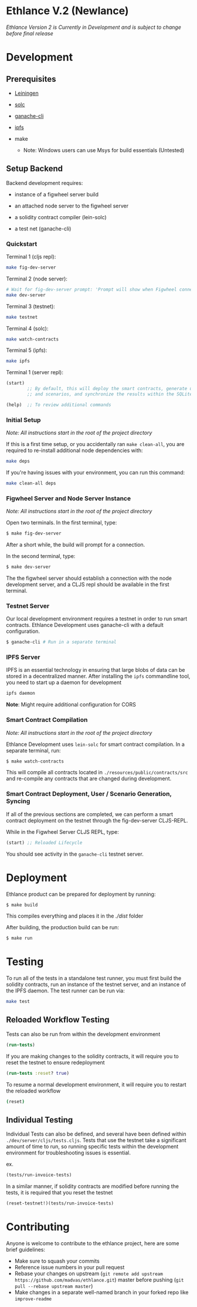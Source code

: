 # Ethlance V.2 (Newlance)

*Ethlance Version 2 is Currently in Development and is subject to
change before final release*

# Development

## Prerequisites

* [Leiningen](https://leiningen.org/)

* [solc](https://www.npmjs.com/package/solc)

* [ganache-cli](https://github.com/trufflesuite/ganache-cli)

* [ipfs](https://docs.ipfs.io/introduction/install/)

* make
  * Note: Windows users can use Msys for build essentials
	(Untested)

## Setup Backend

Backend development requires:

* instance of a figwheel server build

* an attached node server to the figwheel server

* a solidity contract compiler (lein-solc)

* a test net (ganache-cli)

### Quickstart

Terminal 1 (cljs repl):

```bash
make fig-dev-server
```

Terminal 2 (node server):

```bash
# Wait for fig-dev-server prompt: 'Prompt will show when Figwheel connects to your application'
make dev-server
```

Terminal 3 (testnet):
```bash
make testnet
```

Terminal 4 (solc):
```bash
make watch-contracts
```

Terminal 5 (ipfs):
```bash
make ipfs
```


Terminal 1 (server repl):
```clojure
(start) 
	    ;; By default, this will deploy the smart contracts, generate users
	    ;; and scenarios, and synchronize the results within the SQLite database.

(help)  ;; To review additional commands
```

### Initial Setup

*Note: All instructions start in the root of the project directory*

If this is a first time setup, or you accidentally ran `make
clean-all`, you are required to re-install additional node
dependencies with:

```bash
make deps
```

If you're having issues with your environment, you can run this command:

```bash
make clean-all deps
```

### Figwheel Server and Node Server Instance

*Note: All instructions start in the root of the project directory*

Open two terminals. In the first terminal, type:

```bash
$ make fig-dev-server
```

After a short while, the build will prompt for a connection. 

In the second terminal, type:

```bash
$ make dev-server
```

The the figwheel server should establish a connection with the node
development server, and a CLJS repl should be available in the first
terminal.

### Testnet Server

Our local development environment requires a testnet in order to run
smart contracts. Ethlance Development uses ganache-cli with a default
configuration.

```bash
$ ganache-cli # Run in a separate terminal
```

### IPFS Server

IPFS is an essential technology in ensuring that large blobs of data
can be stored in a decentralized manner. After installing the `ipfs`
commandline tool, you need to start up a daemon for development

```bash
ipfs daemon
```

**Note**: Might require additional configuration for CORS


### Smart Contract Compilation

*Note: All instructions start in the root of the project directory*

Ethlance Development uses `lein-solc` for smart contract
compilation. In a separate terminal, run:

```bash
$ make watch-contracts
```

This will compile all contracts located in
`./resources/public/contracts/src` and re-compile any contracts that are
changed during development.

### Smart Contract Deployment, User / Scenario Generation, Syncing

If all of the previous sections are completed, we can perform a smart
contract deployment on the testnet through the fig-dev-server
CLJS-REPL.
 
While in the Figwheel Server CLJS REPL, type:

```clojure
(start) ;; Reloaded Lifecycle
```

You should see activity in the `ganache-cli` testnet server.

# Deployment

Ethlance product can be prepared for deployment by running:

```bash
$ make build
```

This compiles everything and places it in the *./dist* folder

After building, the production build can be run:

```bash
$ make run
```

# Testing

To run all of the tests in a standalone test runner, you must first
build the solidity contracts, run an instance of the testnet server,
and an instance of the IPFS daemon. The test runner can be run via:

```bash
make test
```

## Reloaded Workflow Testing

Tests can also be run from within the development environment

```clojure
(run-tests)
```

If you are making changes to the solidity contracts, it will require
you to reset the testnet to ensure redeployment

```clojure
(run-tests :reset? true)
```

To resume a normal development environment, it will require you to
restart the reloaded workflow

```bash
(reset)
```

## Individual Testing

Individual Tests can also be defined, and several have been defined
within `./dev/server/cljs/tests.cljs`. Tests that use the testnet take
a significant amount of time to run, so running specific tests within
the development environment for troubleshooting issues is essential.

ex.

```clojure
(tests/run-invoice-tests)
```

In a similar manner, if solidity contracts are modified before running
the tests, it is required that you reset the testnet

```clojure
(reset-testnet!)(tests/run-invoice-tests)
```

# Contributing

Anyone is welcome to contribute to the ethlance project, here are some brief guidelines:

* Make sure to squash your commits
* Reference issue numbers in your pull request
* Rebase your changes on upstream (`git remote add upstream
  https://github.com/madvas/ethlance.git`) master before pushing  (`git pull --rebase upstream master`)
* Make changes in a separate well-named branch in your forked repo
  like `improve-readme`
